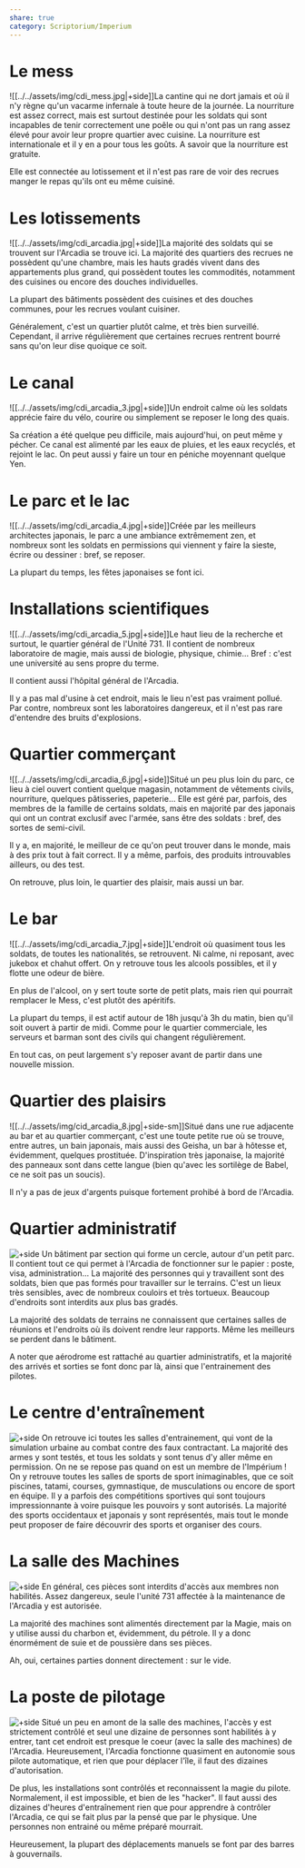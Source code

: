 ```yaml
---
share: true
category: Scriptorium/Imperium
---
```


# Le mess

![[../../assets/img/cdi_mess.jpg|+side]]La cantine qui ne dort jamais et où il n'y règne qu'un vacarme infernale à toute heure de la journée. La nourriture est assez correct, mais est surtout destinée pour les soldats qui sont incapables de tenir correctement une poêle ou qui n'ont pas un rang assez élevé pour avoir leur propre quartier avec cuisine.
La nourriture est internationale et il y en a pour tous les goûts. A savoir que la nourriture est gratuite.

Elle est connectée au lotissement et il n'est pas rare de voir des recrues manger le repas qu'ils ont eu même cuisiné.

# Les lotissements

![[../../assets/img/cdi_arcadia.jpg|+side]]La majorité des soldats qui se trouvent sur l'Arcadia se trouve ici. La majorité des quartiers des recrues ne possèdent qu'une chambre, mais les hauts gradés vivent dans des appartements plus grand, qui possèdent toutes les commodités, notamment des cuisines ou encore des douches individuelles.

La plupart des bâtiments possèdent des cuisines et des douches communes, pour les recrues voulant cuisiner.

Généralement, c'est un quartier plutôt calme, et très bien surveillé. Cependant, il arrive régulièrement que certaines recrues rentrent bourré sans qu'on leur dise quoique ce soit.

# Le canal

![[../../assets/img/cdi_arcadia_3.jpg|+side]]Un endroit calme où les soldats apprécie faire du vélo, courire ou simplement se reposer le long des quais.

Sa création a été quelque peu difficile, mais aujourd'hui, on peut même y pécher. Ce canal est alimenté par les eaux de pluies, et les eaux recyclés, et rejoint le lac. On peut aussi y faire un tour en péniche moyennant quelque Yen.

# Le parc et le lac

![[../../assets/img/cdi_arcadia_4.jpg|+side]]Créée par les meilleurs architectes japonais, le parc a une ambiance extrêmement zen, et nombreux sont les soldats en permissions qui viennent y faire la sieste, écrire ou dessiner : bref, se reposer.

La plupart du temps, les fêtes japonaises se font ici.

# Installations scientifiques

![[../../assets/img/cdi_arcadia_5.jpg|+side]]Le haut lieu de la recherche et surtout, le quartier général de l'Unité 731. Il contient de nombreux laboratoire de magie, mais aussi de biologie, physique, chimie… Bref : c'est une université au sens propre du terme.

Il contient aussi l'hôpital général de l'Arcadia.

Il y a pas mal d'usine à cet endroit, mais le lieu n'est pas vraiment pollué. Par contre, nombreux sont les laboratoires dangereux, et il n'est pas rare d'entendre des bruits d'explosions.

# Quartier commerçant

![[../../assets/img/cdi_arcadia_6.jpg|+side]]Situé un peu plus loin du parc, ce lieu à ciel ouvert contient quelque magasin, notamment de vêtements civils, nourriture, quelques pâtisseries, papeterie… Elle est géré par, parfois, des membres de la famille de certains soldats, mais en majorité par des japonais qui ont un contrat exclusif avec l'armée, sans être des soldats : bref, des sortes de semi-civil.

Il y a, en majorité, le meilleur de ce qu'on peut trouver dans le monde, mais à des prix tout à fait correct. Il y a même, parfois, des produits introuvables ailleurs, ou des test.

On retrouve, plus loin, le quartier des plaisir, mais aussi un bar.

# Le bar

![[../../assets/img/cdi_arcadia_7.jpg|+side]]L'endroit où quasiment tous les soldats, de toutes les nationalités, se retrouvent. Ni calme, ni reposant, avec jukebox et chahut offert. On y retrouve tous les alcools possibles, et il y flotte une odeur de bière.

En plus de l'alcool, on y sert toute sorte de petit plats, mais rien qui pourrait remplacer le Mess, c'est plutôt des apéritifs.

La plupart du temps, il est actif autour de 18h jusqu'à 3h du matin, bien qu'il soit ouvert à partir de midi. Comme pour le quartier commerciale, les serveurs et barman sont des civils qui changent régulièrement.

En tout cas, on peut largement s'y reposer avant de partir dans une nouvelle mission.

# Quartier des plaisirs

![[../../assets/img/cid_arcadia_8.jpg|+side-sm]]Situé dans une rue adjacente au bar et au quartier commerçant, c'est une toute petite rue où se trouve, entre autres, un bain japonais, mais aussi des Geisha, un bar à hôtesse et, évidemment, quelques prostituée. D'inspiration très japonaise, la majorité des panneaux sont dans cette langue (bien qu'avec les sortilège de Babel, ce ne soit pas un soucis).

Il n'y a pas de jeux d'argents puisque fortement prohibé à bord de l'Arcadia.

# Quartier administratif

![+side](https://lh4.googleusercontent.com/VOr4mvsuKQ886fLOrzqnmwrX7ul67J7y7FjAV6Pap2XDDB60pC4uh1GTaCfa52epWE48RNqAoLzX5hxj9sJ5nBaOcSBFecrNajME7C5pEKyp5wB5cDwxszZ2LPsCjLIJ1HFvbOfLpnis8OH7BQ)
Un bâtiment par section qui forme un cercle, autour d'un petit parc. Il contient tout ce qui permet à l'Arcadia de fonctionner sur le papier : poste, visa, administration… La majorité des personnes qui y travaillent sont des soldats, bien que pas formés pour travailler sur le terrains. C'est un lieux très sensibles, avec de nombreux couloirs et très tortueux. Beaucoup d'endroits sont interdits aux plus bas gradés.

La majorité des soldats de terrains ne connaissent que certaines salles de réunions et l'endroits où ils doivent rendre leur rapports. Même les meilleurs se perdent dans le bâtiment.

A noter que aérodrome est rattaché au quartier administratifs, et la majorité des arrivés et sorties se font donc par là, ainsi que l'entrainement des pilotes.

# Le centre d'entraînement

![+side](https://lh3.googleusercontent.com/7DdONqaDu-Dm_vQe3Wytmh-Eleh8yhst9uztgjCassnWYXbocHPtZPv2VLYrxZppt4ecPSrC8GNU44gABZw-MlK8tbdzgm3CPEJAQNxovvlV4RcS2m8-C09YHXlPsLS7POiZddyJl0K-5OHV1w)
On retrouve ici toutes les salles d'entrainement, qui vont de la simulation urbaine au combat contre des faux contractant. La majorité des armes y sont testés, et tous les soldats y sont tenus d'y aller même en permission. On ne se repose pas quand on est un membre de l'Impérium !
On y retrouve toutes les salles de sports de sport inimaginables, que ce soit piscines, tatami, courses, gymnastique, de musculations ou encore de sport en équipe. Il y a parfois des compétitions sportives qui sont toujours impressionnante à voire puisque les pouvoirs y sont autorisés.
La majorité des sports occidentaux et japonais y sont représentés, mais tout le monde peut proposer de faire découvrir des sports et organiser des cours.

# La salle des Machines

![+side](https://lh3.googleusercontent.com/toP3cBEuW6a5EMC4VOvYjMBhFXs7Fdo7FA4mSFQPsCLn7lKRNrUfNjgkS6Pym6UVDlP1UXLy31u3vWLJfmYWdxL7KiEFas8g1QBQwh4mQg1CRruiOA8jpPpsgOiDaWwou_wBa7mO_p-fjJw6PQ)
En général, ces pièces sont interdits d'accès aux membres non habilités. Assez dangereux, seule l'unité 731 affectée à la maintenance de l'Arcadia y est autorisée.

La majorité des machines sont alimentés directement par la Magie, mais on y utilise aussi du charbon et, évidemment, du pétrole. Il y a donc énormément de suie et de poussière dans ses pièces.

Ah, oui, certaines parties donnent directement : sur le vide.

# La poste de pilotage

![+side](https://lh3.googleusercontent.com/Xi1jdcN1PdW12yskHbBOKgnZ3mq3dIq3jj0MxCur0wW0PLHn4riyYIHlR658bLlrr5wMLjor8lRzKNh18futZiNhajEHBcPtiW6HUUUak925OKg76yHjpqfgS8sc1em1SLtty3ReCCNocq5Ofg)
Situé un peu en amont de la salle des machines, l'accès y est strictement contrôlé et seul une dizaine de personnes sont habilités à y entrer, tant cet endroit est presque le coeur (avec la salle des machines) de l'Arcadia. Heureusement, l'Arcadia fonctionne quasiment en autonomie sous pilote automatique, et rien que pour déplacer l'île, il faut des dizaines d'autorisation.

De plus, les installations sont contrôlés et reconnaissent la magie du pilote. Normalement, il est impossible, et bien de les "hacker". Il faut aussi des dizaines d'heures d'entraînement rien que pour apprendre à contrôler l'Arcadia, ce qui se fait plus par la pensé que par le physique. Une personnes non entrainé ou même préparé mourrait.

Heureusement, la plupart des déplacements manuels se font par des barres à gouvernails.

